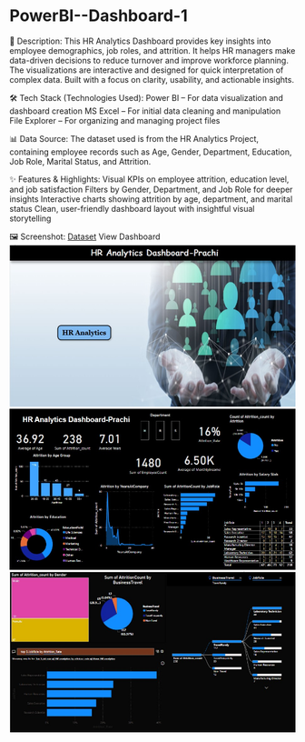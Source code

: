 # PowerBI--Dashboard-1
📄 Description:
This HR Analytics Dashboard provides key insights into employee demographics, job roles, and attrition.
It helps HR managers make data-driven decisions to reduce turnover and improve workforce planning.
The visualizations are interactive and designed for quick interpretation of complex data.
Built with a focus on clarity, usability, and actionable insights.

🛠️ Tech Stack (Technologies Used):
Power BI – For data visualization and dashboard creation
MS Excel – For initial data cleaning and manipulation
File Explorer – For organizing and managing project files

📊 Data Source:
The dataset used is from the HR Analytics Project, containing employee records such as Age, Gender, Department, Education, Job Role, Marital Status, and Attrition.

✨ Features & Highlights:
Visual KPIs on employee attrition, education level, and job satisfaction
Filters by Gender, Department, and Job Role for deeper insights
Interactive charts showing attrition by age, department, and marital status
Clean, user-friendly dashboard layout with insightful visual storytelling

🖼️ Screenshot:
<a href="https://github.com/KhansuliPrachi/PowerBI--Dashboard-1/blob/main/HR_Analytics.csv" download>Dataset</a>
  View Dashboard
 ![Dashboard Screenshot](https://github.com/KhansuliPrachi/PowerBI--Dashboard-1/blob/main/HR%20Analytics%20Cover%20page.jpg)
 ![Dashboard Screenshot](https://github.com/KhansuliPrachi/PowerBI--Dashboard-1/blob/main/HR%20Analytics%20Page%201%20.jpg)
 ![Dashboard Screenshot](https://github.com/KhansuliPrachi/PowerBI--Dashboard-1/blob/main/HR%20Analytics%20Page%202.jpg)


